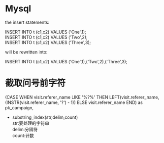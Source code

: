 # Mysql

the insert statements:

INSERT INTO t (c1,c2) VALUES ('One',1);<br>
INSERT INTO t (c1,c2) VALUES ('Two',2);<br>
INSERT INTO t (c1,c2) VALUES ('Three',3);<br>

will be rewritten into:

INSERT INTO t (c1,c2) VALUES ('One',1),('Two',2),('Three',3);



# 截取问号前字符

(CASE WHEN visit.referer_name LIKE '%?%' THEN LEFT(visit.referer_name,(INSTR(visit.referer_name, '?') - 1)) ELSE visit.referer_name END) as pk_campaign,




* substring_index(str,delim,count)<br>
      str:要处理的字符串<br>
      delim:分隔符<br>
      count:计数<br>
